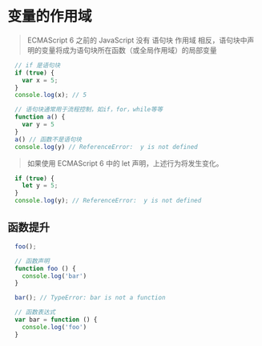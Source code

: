 # 变量的作用域

> ECMAScript 6 之前的 JavaScript 没有 语句块 作用域
> 相反，语句块中声明的变量将成为语句块所在函数（或全局作用域）的局部变量
``` js
  // if 是语句块
  if (true) {
    var x = 5;
  }
  console.log(x); // 5

  // 语句块通常用于流程控制，如if，for，while等等
  function a() {
    var y = 5
  }
  a() // 函数不是语句块
  console.log(y) // ReferenceError:  y is not defined
```

> 如果使用 ECMAScript 6 中的 let 声明，上述行为将发生变化。

```js
  if (true) {
    let y = 5;
  }
  console.log(y); // ReferenceError:  y is not defined
```

## 函数提升

```js
  foo();

  // 函数声明
  function foo () {
    console.log('bar')
  }

  bar(); // TypeError: bar is not a function

  // 函数表达式
  var bar = function () {
    console.log('foo')
  }
```
